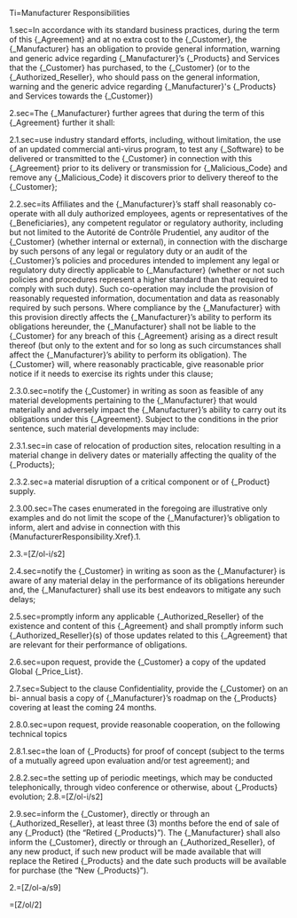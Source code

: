 Ti=Manufacturer Responsibilities

1.sec=In accordance with its standard business practices, during the term of this {_Agreement} and at no extra cost to the {_Customer}, the {_Manufacturer} has an obligation to provide general information, warning and generic advice regarding {_Manufacturer}’s {_Products} and Services that the {_Customer} has purchased, to the {_Customer} (or to the {_Authorized_Reseller}, who should pass on the general information, warning and the generic advice regarding {_Manufacturer}'s {_Products} and Services towards the {_Customer}) 

2.sec=The {_Manufacturer} further agrees that during the term of this {_Agreement} further it shall:

2.1.sec=use industry standard efforts, including, without limitation, the use of an updated commercial anti-virus program, to test any {_Software} to be delivered or transmitted to the {_Customer} in connection with this {_Agreement} prior to its delivery or transmission for {_Malicious_Code} and remove any {_Malicious_Code} it discovers prior to delivery thereof to the {_Customer};  

2.2.sec=its Affiliates and the {_Manufacturer}’s staff shall reasonably co-operate with all duly authorized employees, agents or representatives of the {_Beneficiaries}, any competent regulator or regulatory authority, including but not limited to the Autorité de Contrôle Prudentiel, any auditor of the {_Customer} (whether internal or external), in connection with the discharge by such persons of any legal or regulatory duty or an audit of the {_Customer}’s policies and procedures intended to implement any legal or regulatory duty directly applicable to {_Manufacturer} (whether or not such policies and procedures represent a higher standard than that required to comply with such duty). Such co-operation may include the provision of reasonably requested information, documentation and data as reasonably required by such persons. Where compliance by the {_Manufacturer} with this provision directly affects the {_Manufacturer}’s ability to perform its obligations hereunder, the {_Manufacturer} shall not be liable to the {_Customer} for any breach of this {_Agreement} arising as a direct result thereof (but only to the extent and for so long as such circumstances shall affect the {_Manufacturer}’s ability to perform its obligation). The {_Customer} will, where reasonably practicable, give reasonable prior notice if it needs to exercise its rights under this clause;

2.3.0.sec=notify the {_Customer} in writing as soon as feasible of any material developments pertaining to the {_Manufacturer} that would materially and adversely impact the {_Manufacturer}’s ability to carry out its obligations under this {_Agreement}. Subject to the conditions in the prior sentence, such material developments may include: 

2.3.1.sec=in case of relocation of production sites, relocation resulting in a material change in delivery dates or materially affecting the quality of the {_Products};

2.3.2.sec=a material disruption of a critical component or of {_Product} supply.   

2.3.00.sec=The cases enumerated in the foregoing are illustrative only examples and do not limit the scope of the {_Manufacturer}’s obligation to inform, alert and advise in connection with this {ManufacturerResponsibility.Xref}.1.

2.3.=[Z/ol-i/s2]

2.4.sec=notify the {_Customer} in writing as soon as the {_Manufacturer} is aware of any material delay in the performance of its obligations hereunder and, the {_Manufacturer} shall use its best endeavors to mitigate any such delays;

2.5.sec=promptly inform any applicable {_Authorized_Reseller} of the existence and content of this {_Agreement} and shall promptly inform such {_Authorized_Reseller}(s) of those updates related to this {_Agreement} that are relevant for their performance of obligations.

2.6.sec=upon request, provide the {_Customer} a copy of the updated Global {_Price_List}.

2.7.sec=Subject to the clause Confidentiality, provide the {_Customer} on an bi- annual basis a copy  of {_Manufacturer}’s roadmap on the {_Products} covering at least the coming 24 months.

2.8.0.sec=upon request, provide reasonable cooperation, on the following technical topics 

2.8.1.sec=the loan of {_Products} for proof of concept (subject to the terms of a mutually agreed upon evaluation and/or test agreement);  and

2.8.2.sec=the setting up of periodic meetings, which may be conducted telephonically, through video conference or otherwise, about {_Products} evolution;
2.8.=[Z/ol-i/s2]

2.9.sec=inform the {_Customer}, directly or through an {_Authorized_Reseller}, at least three (3) months before the end of sale of any {_Product} (the “Retired {_Products}”). The {_Manufacturer} shall also inform the {_Customer}, directly or through an {_Authorized_Reseller}, of any new product, if such new product will be made available that will replace the Retired {_Products} and the date such products will be available for purchase (the “New {_Products}”).

2.=[Z/ol-a/s9]

=[Z/ol/2]
